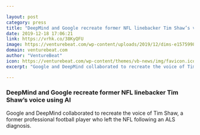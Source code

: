 ```yaml
---

layout: post
category: press
title: "DeepMind and Google recreate former NFL linebacker Tim Shaw’s voice using AI"
date: 2019-12-18 17:06:21
link: https://vrhk.co/38KyQFU
image: https://venturebeat.com/wp-content/uploads/2019/12/dims-e1575998404106.jpg?w=1200&strip=all
domain: venturebeat.com
author: "VentureBeat"
icon: https://venturebeat.com/wp-content/themes/vb-news/img/favicon.ico
excerpt: "Google and DeepMind collaborated to recreate the voice of Tim Shaw, a former professional football player who left the NFL following an ALS diagnosis."

---
```


### DeepMind and Google recreate former NFL linebacker Tim Shaw’s voice using AI

Google and DeepMind collaborated to recreate the voice of Tim Shaw, a former professional football player who left the NFL following an ALS diagnosis.